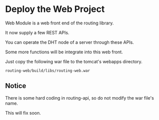 # Deploy the Web Project

Web Module is a web front end of the routing library.

It now supply a few REST APIs.

You can operate the DHT node of a server through these APIs.

Some more functions will be integrate into this web front.

Just copy the following war file to the tomcat's webapps directory.

```
routing-web/build/libs/routing-web.war
```

## Notice

There is some hard coding in routing-api, so do not modify the war file's name.

This will fix soon.